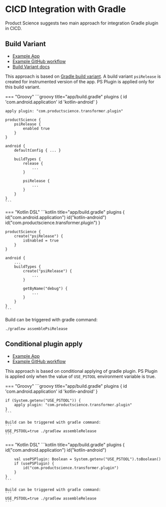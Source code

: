 # CICD Integration with Gradle

Product Science suggests two main approach for integration Gradle plugin in CICD. 

## Build Variant 

* [Example App](https://github.com/product-science/demoapps/tree/main/cicd-examples/android-buildvariant)
* [Example GitHub workflow](https://github.com/product-science/demoapps/blob/main/.github/workflows/cicd-buildvariant.yml)
* [Build Variant docs](gradle.md#optional-enable-the-plugin-by-build-type)


This approach is based on [Gradle build variant](https://developer.android.com/studio/build/build-variants).
A build variant `psiRelease` is created for instrumented version of the app. 
PS Plugin is applied only for this build variant.

=== "Groovy"
    ```groovy title="app/build.gradle"
    plugins {
        id 'com.android.application'
        id 'kotlin-android'
    }

    apply plugin: "com.productscience.transformer.plugin" 

    productScience {
        psiRelease {
            enabled true
        }
    }

    android {
        defaultConfig { ... }

        buildTypes {
            release {
                ...
            }

            psiRelease {
                ...
            }
        }
    }
    ```

=== "Kotlin DSL"
    ```kotlin title="app/build.gradle"
    plugins {
        id("com.android.application")
        id("kotlin-android")
        id("com.productscience.transformer.plugin")
    }

    productScience {
        create("psiRelease") {
            isEnabled = true
        }
    }

    android {
        ...
        buildTypes {
            create("psiRelease") {
                ...
            }

            getByName("debug") {
                ...
            }
        }
    }
    ```


Build can be triggered with gradle command:
```
./gradlew assemblePsiRelease
```


## Conditional plugin apply

* [Example App](https://github.com/product-science/demoapps/tree/main/cicd-examples/android-condition)
* [Example GitHub workflow](https://github.com/product-science/demoapps/blob/main/.github/workflows/cicd-condition.yml)


This approach is based on conditional applying of gradle plugin.
PS Plugin is applied only when the value of `USE_PSTOOL` environment variable is true.

=== "Groovy"
    ```groovy title="app/build.gradle"
    plugins {
        id 'com.android.application'
        id 'kotlin-android'
    }

    if (System.getenv("USE_PSTOOL")) {
        apply plugin: "com.productscience.transformer.plugin" 
    }
    ```

    Build can be triggered with gradle command:
    ```
    USE_PSTOOL=true ./gradlew assembleRelease
    ```

=== "Kotlin DSL"
    ```kotlin title="app/build.gradle"
    plugins {
        id("com.android.application")
        id("kotlin-android")

        val usePSPlugin: Boolean = System.getenv("USE_PSTOOL").toBoolean()
        if (usePSPlugin) {
            id("com.productscience.transformer.plugin")
        }
    }
    ```

    Build can be triggered with gradle command:
    ```
    USE_PSTOOL=true ./gradlew assembleRelease
    ```
